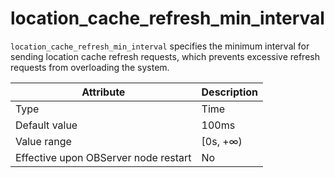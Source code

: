 # location_cache_refresh_min_interval

`location_cache_refresh_min_interval` specifies the minimum interval for sending location cache refresh requests, which prevents excessive refresh requests from overloading the system.

| **Attribute** | **Description** |
|------------------|-----------|
| Type | Time |
| Default value | 100ms |
| Value range | \[0s, +∞) |
| Effective upon OBServer node restart | No |
